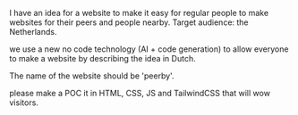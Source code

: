 I have an idea for a website to make it easy for regular people to make websites for their peers and people nearby. Target audience: the Netherlands.

we use a new no code technology (AI + code generation) to allow everyone to make a website by describing the idea in Dutch.

The name of the website should be 'peerby'.

please make a POC it in HTML, CSS, JS and TailwindCSS that will wow visitors.
